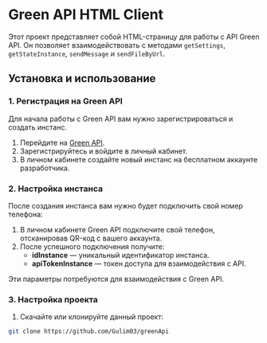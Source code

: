 # Green API HTML Client

Этот проект представляет собой HTML-страницу для работы с API Green API. Он позволяет взаимодействовать с методами `getSettings`, `getStateInstance`, `sendMessage` и `sendFileByUrl`.

## Установка и использование

### 1. Регистрация на Green API

Для начала работы с Green API вам нужно зарегистрироваться и создать инстанс.

1. Перейдите на [Green API](https://green-api.com/).
2. Зарегистрируйтесь и войдите в личный кабинет.
3. В личном кабинете создайте новый инстанс на бесплатном аккаунте разработчика.

### 2. Настройка инстанса

После создания инстанса вам нужно будет подключить свой номер телефона:

1. В личном кабинете Green API подключите свой телефон, отсканировав QR-код с вашего аккаунта.
2. После успешного подключения получите:
   - **idInstance** — уникальный идентификатор инстанса.
   - **apiTokenInstance** — токен доступа для взаимодействия с API.

Эти параметры потребуются для взаимодействия с Green API.

### 3. Настройка проекта

1. Скачайте или клонируйте данный проект:
```bash
git clone https://github.com/Gulim03/greenApi
```
